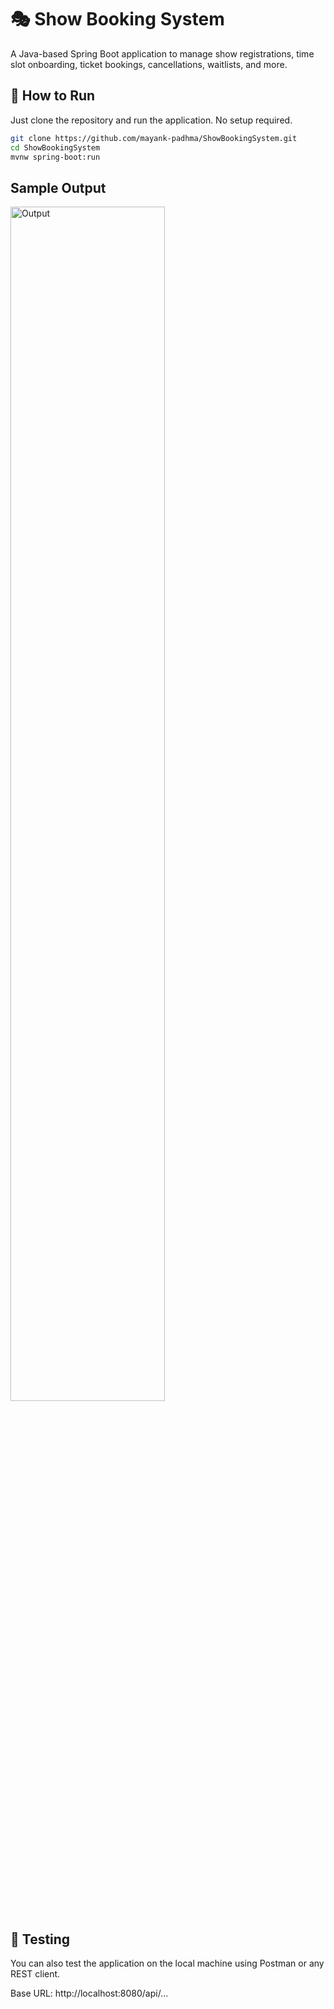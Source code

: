 # 🎭 Show Booking System

A Java-based Spring Boot application to manage show registrations, time slot onboarding, ticket bookings, cancellations, waitlists, and more.

## 🚀 How to Run

Just clone the repository and run the application. No setup required.

```bash
git clone https://github.com/mayank-padhma/ShowBookingSystem.git
cd ShowBookingSystem
mvnw spring-boot:run
```

## Sample Output
<img src="https://github.com/user-attachments/assets/c61f4a74-f9a3-48ca-9ab2-3ec2ff745112" alt="Output" width="70%">

## 🧪 Testing
You can also test the application on the local machine using Postman or any REST client.

Base URL: http://localhost:8080/api/...
